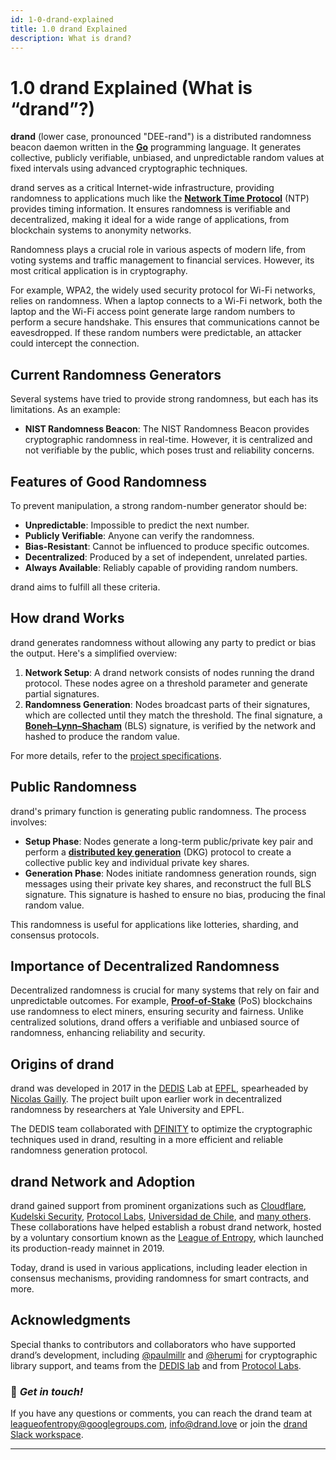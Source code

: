```yaml
---
id: 1-0-drand-explained
title: 1.0 drand Explained
description: What is drand?
---
```

# 1.0 drand Explained (What is “drand”?)

**drand** (lower case, pronounced "DEE-rand") is a distributed randomness beacon daemon written in the [**Go**](https://en.wikipedia.org/wiki/Go_(programming_language)) programming language. It generates collective, publicly verifiable, unbiased, and unpredictable random values at fixed intervals using advanced cryptographic techniques.

drand serves as a critical Internet-wide infrastructure, providing randomness to applications much like the [**Network Time Protocol**](https://en.wikipedia.org/wiki/Network_Time_Protocol) (NTP) provides timing information. It ensures randomness is verifiable and decentralized, making it ideal for a wide range of applications, from blockchain systems to anonymity networks.

Randomness plays a crucial role in various aspects of modern life, from voting systems and traffic management to financial services. However, its most critical application is in cryptography.

For example, WPA2, the widely used security protocol for Wi-Fi networks, relies on randomness. When a laptop connects to a Wi-Fi network, both the laptop and the Wi-Fi access point generate large random numbers to perform a secure handshake. This ensures that communications cannot be eavesdropped. If these random numbers were predictable, an attacker could intercept the connection.

## Current Randomness Generators

Several systems have tried to provide strong randomness, but each has its limitations.  As an example:

- **NIST Randomness Beacon**: The NIST Randomness Beacon provides cryptographic randomness in real-time. However, it is centralized and not verifiable by the public, which poses trust and reliability concerns.

## Features of Good Randomness

To prevent manipulation, a strong random-number generator should be:

- **Unpredictable**: Impossible to predict the next number.
- **Publicly Verifiable**: Anyone can verify the randomness.
- **Bias-Resistant**: Cannot be influenced to produce specific outcomes.
- **Decentralized**: Produced by a set of independent, unrelated parties.
- **Always Available**: Reliably capable of providing random numbers.

drand aims to fulfill all these criteria.

## How drand Works

drand generates randomness without allowing any party to predict or bias the output. Here's a simplified overview:

1. **Network Setup**: A drand network consists of nodes running the drand protocol. These nodes agree on a threshold parameter and generate partial signatures.
2. **Randomness Generation**: Nodes broadcast parts of their signatures, which are collected until they match the threshold. The final signature, a [**Boneh–Lynn–Shacham**](https://en.wikipedia.org/wiki/BLS_digital_signature) (BLS) signature, is verified by the network and hashed to produce the random value.

For more details, refer to the [project specifications](https://docs.drand.love/docs/concepts/2-3-concepts-specification).

## Public Randomness

drand's primary function is generating public randomness. The process involves:

- **Setup Phase**: Nodes generate a long-term public/private key pair and perform a [**distributed key generation**](https://en.wikipedia.org/wiki/Distributed_key_generation) (DKG) protocol to create a collective public key and individual private key shares.
- **Generation Phase**: Nodes initiate randomness generation rounds, sign messages using their private key shares, and reconstruct the full BLS signature. This signature is hashed to ensure no bias, producing the final random value.

This randomness is useful for applications like lotteries, sharding, and consensus protocols.

## Importance of Decentralized Randomness

Decentralized randomness is crucial for many systems that rely on fair and unpredictable outcomes. For example, [**Proof-of-Stake**](https://en.wikipedia.org/wiki/Proof_of_stake) (PoS) blockchains use randomness to elect miners, ensuring security and fairness. Unlike centralized solutions, drand offers a verifiable and unbiased source of randomness, enhancing reliability and security.

## Origins of drand

drand was developed in 2017 in the [DEDIS](https://www.epfl.ch/labs/dedis/) Lab at [EPFL](https://epfl.ch/), spearheaded by [Nicolas Gailly](https://scholar.google.com/citations?user=mnA7Jo4AAAAJ). The project built upon earlier work in decentralized randomness by researchers at Yale University and EPFL.

The DEDIS team collaborated with [DFINITY](https://dfinity.org/) to optimize the cryptographic techniques used in drand, resulting in a more efficient and reliable randomness generation protocol.

## drand Network and Adoption

drand gained support from prominent organizations such as [Cloudflare](https://leagueofentropy.org/cloudflare), [Kudelski Security](https://leagueofentropy.org/kudelski-security), [Protocol Labs](https://leagueofentropy.org/protocol-labs), [Universidad de Chile](https://leagueofentropy.org/universidad-de-chile), and [many others](https://leagueofentropy.org/league-partners). These collaborations have helped establish a robust drand network, hosted by a voluntary consortium known as the [League of Entropy](https://leagueofentropy.org), which launched its production-ready mainnet in 2019.

Today, drand is used in various applications, including leader election in consensus mechanisms, providing randomness for smart contracts, and more.

## Acknowledgments

Special thanks to contributors and collaborators who have supported drand’s development, including [@paulmillr](https://github.com/paulmillr) and [@herumi](https://github.com/herumi) for cryptographic library support, and teams from the [DEDIS lab](https://dedis.ch/) and from [Protocol Labs](https://protocol.ai/).

### 💌 *Get in touch!*

If you have any questions or comments, you can reach the drand team at [leagueofentropy@googlegroups.com](mailto:leagueofentropy@googlegroups.com), [info@drand.love](mailto:info@drand.love) or join the [drand Slack workspace](https://join.slack.com/t/drandworkspace/shared_invite/zt-19u4rf6if-bf7lxIvF2zYn4~TrBwfkiA).

---
